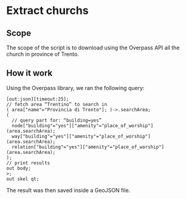 # Extract churchs

## Scope

The scope of the script is to download using the Overpass API all the church in province of Trento.

## How it work

Using the Overpass library, we ran the following query:

```
[out:json][timeout:25];
// fetch area “Trentino” to search in
( area["name"="Provincia di Trento"]; )->.searchArea;
(
  // query part for: “building=yes”
  node["building"="yes"]["amenity"="place_of_worship"](area.searchArea);
  way["building"="yes"]["amenity"="place_of_worship"](area.searchArea);
  relation["building"="yes"]["amenity"="place_of_worship"](area.searchArea);
);
// print results
out body;
>;
out skel qt;
```

The result was then saved inside a GeoJSON file.